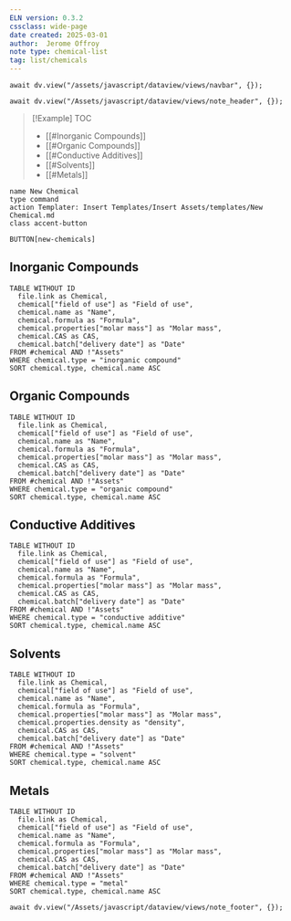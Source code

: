 ```yaml
---
ELN version: 0.3.2
cssclass: wide-page
date created: 2025-03-01
author:  Jerome Offroy
note type: chemical-list
tag: list/chemicals
---
```


```dataviewjs
await dv.view("/assets/javascript/dataview/views/navbar", {});
```

```dataviewjs
await dv.view("/Assets/javascript/dataview/views/note_header", {});
```

> [!Example] TOC
>   - [[#Inorganic Compounds]]
>   - [[#Organic Compounds]]
>   - [[#Conductive Additives]]
>   - [[#Solvents]]
>   - [[#Metals]]

```button
name New Chemical
type command
action Templater: Insert Templates/Insert Assets/templates/New Chemical.md
class accent-button
```
`BUTTON[new-chemicals]`

## Inorganic Compounds

```dataview
TABLE WITHOUT ID
  file.link as Chemical,
  chemical["field of use"] as "Field of use",
  chemical.name as "Name", 
  chemical.formula as "Formula", 
  chemical.properties["molar mass"] as "Molar mass",
  chemical.CAS as CAS, 
  chemical.batch["delivery date"] as "Date"
FROM #chemical AND !"Assets"
WHERE chemical.type = "inorganic compound"
SORT chemical.type, chemical.name ASC
```

## Organic Compounds

```dataview
TABLE WITHOUT ID
  file.link as Chemical,
  chemical["field of use"] as "Field of use",
  chemical.name as "Name", 
  chemical.formula as "Formula", 
  chemical.properties["molar mass"] as "Molar mass",
  chemical.CAS as CAS, 
  chemical.batch["delivery date"] as "Date"
FROM #chemical AND !"Assets"
WHERE chemical.type = "organic compound"
SORT chemical.type, chemical.name ASC
```

## Conductive Additives

```dataview
TABLE WITHOUT ID
  file.link as Chemical,
  chemical["field of use"] as "Field of use",
  chemical.name as "Name", 
  chemical.formula as "Formula", 
  chemical.properties["molar mass"] as "Molar mass",
  chemical.CAS as CAS, 
  chemical.batch["delivery date"] as "Date"
FROM #chemical AND !"Assets"
WHERE chemical.type = "conductive additive"
SORT chemical.type, chemical.name ASC
```

## Solvents

```dataview
TABLE WITHOUT ID
  file.link as Chemical,
  chemical["field of use"] as "Field of use",
  chemical.name as "Name", 
  chemical.formula as "Formula", 
  chemical.properties["molar mass"] as "Molar mass",
  chemical.properties.density as "density",
  chemical.CAS as CAS, 
  chemical.batch["delivery date"] as "Date"
FROM #chemical AND !"Assets"
WHERE chemical.type = "solvent"
SORT chemical.type, chemical.name ASC
```

## Metals

```dataview
TABLE WITHOUT ID
  file.link as Chemical,
  chemical["field of use"] as "Field of use",
  chemical.name as "Name", 
  chemical.formula as "Formula", 
  chemical.properties["molar mass"] as "Molar mass",
  chemical.CAS as CAS, 
  chemical.batch["delivery date"] as "Date"
FROM #chemical AND !"Assets"
WHERE chemical.type = "metal"
SORT chemical.type, chemical.name ASC
```


```dataviewjs
await dv.view("/Assets/javascript/dataview/views/note_footer", {});
```
